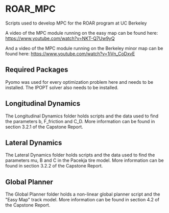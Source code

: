 # ROAR_MPC
Scripts used to develop MPC for the ROAR program at UC Berkeley

A video of the MPC module running on the easy map can be found here: https://www.youtube.com/watch?v=NKT-Q7Uw9yQ

And a video of the MPC module running on the Berkeley minor map can be found here: https://www.youtube.com/watch?v=1iVn_CoDxvE

## Required Packages
Pyomo was used for every optimization problem here and needs to be installed. The IPOPT solver also needs to be installed.

## Longitudinal Dynamics
The Longitudinal Dynamics folder holds scripts and the data used to find the parameters b, F_friction and C_D. More information can be found in section 3.2.1 of the Capstone Report.

## Lateral Dynamics
The Lateral Dynamics folder holds scripts and the data used to find the parameters mu, B and C in the Pacekja tire model. More information can be found in section 3.2.2 of the Capstone Report.

## Global Planner
The Global Planner folder holds a non-linear global planner script and the "Easy Map" track model. More information can be found in section 4.2 of the Capstone Report.